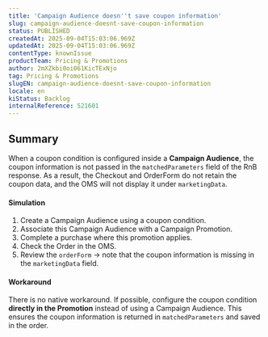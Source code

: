```yaml
---
title: 'Campaign Audience doesn''t save coupon information'
slug: campaign-audience-doesnt-save-coupon-information
status: PUBLISHED
createdAt: 2025-09-04T15:03:06.969Z
updatedAt: 2025-09-04T15:03:06.969Z
contentType: knownIssue
productTeam: Pricing & Promotions
author: 2mXZkbi0oi061KicTExNjo
tag: Pricing & Promotions
slugEN: campaign-audience-doesnt-save-coupon-information
locale: en
kiStatus: Backlog
internalReference: 521601
---
```


## Summary


When a coupon condition is configured inside a **Campaign Audience**, the coupon information is not passed in the `matchedParameters` field of the RnB response. As a result, the Checkout and OrderForm do not retain the coupon data, and the OMS will not display it under `marketingData`.



#### Simulation



1. Create a Campaign Audience using a coupon condition.
2. Associate this Campaign Audience with a Campaign Promotion.
3. Complete a purchase where this promotion applies.
4. Check the Order in the OMS.
5. Review the `orderForm` → note that the coupon information is missing in the `marketingData` field.



#### Workaround


There is no native workaround. If possible, configure the coupon condition **directly in the Promotion** instead of using a Campaign Audience. This ensures the coupon information is returned in `matchedParameters` and saved in the order.


